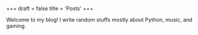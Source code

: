 +++
draft = false
title = 'Posts'
+++

Welcome to my blog! I write random stuffs mostly about Python, music, and gaming.
